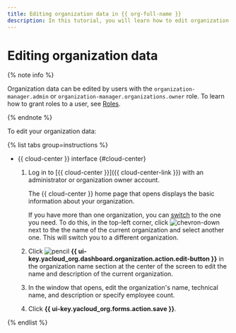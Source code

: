 ```yaml
---
title: Editing organization data in {{ org-full-name }}
description: In this tutorial, you will learn how to edit organization data in {{ org-name }}.
---
```


# Editing organization data

{% note info %}

Organization data can be edited by users with the `organization-manager.admin` or `organization-manager.organizations.owner` role. To learn how to grant roles to a user, see [Roles](../security/index.md#admin).

{% endnote %}

To edit your organization data:

{% list tabs group=instructions %}

- {{ cloud-center }} interface {#cloud-center}

  1. Log in to [{{ cloud-center }}]({{ cloud-center-link }}) with an administrator or organization owner account.

      The {{ cloud-center }} home page that opens displays the basic information about your organization.

      If you have more than one organization, you can [switch](./manage-organizations.md#switch-to-another-org) to the one you need. To do this, in the top-left corner, click ![chevron-down](../../_assets/console-icons/chevron-down.svg) next to the the name of the current organization and select another one. This will switch you to a different organization.
  
  1. Click ![pencil](../../_assets/console-icons/pencil.svg) **{{ ui-key.yacloud_org.dashboard.organization.action.edit-button }}** in the organization name section at the center of the screen to edit the name and description of the current organization.

  1. In the window that opens, edit the organization's name, technical name, and description or specify employee count.

  1. Click **{{ ui-key.yacloud_org.forms.action.save }}**.

{% endlist %}